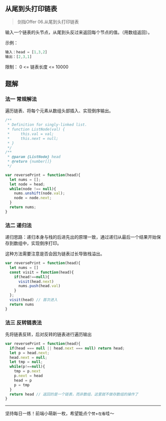 ## 从尾到头打印链表

> 剑指Offer 06.从尾到头打印链表

输入一个链表的头节点，从尾到头反过来返回每个节点的值。（用数组返回）。

示例：

```javascript
输入：head = [1,3,2]
输出：[2,3,1]
```

限制： 0 <= 链表长度 <= 10000

## 题解

### 法一 常规解法

遍历链表、将每个元素从数组头部插入、实现倒序输出。

```javascript
/**
 * Definition for singly-linked list.
 * function ListNode(val) {
 *     this.val = val;
 *     this.next = null;
 * }
 */
/**
 * @param {ListNode} head
 * @return {number[]}
 */

var reversePrint = function(head){
  let nums = [];
  let node = head;
  while(node !== null){
    nums.unshift(node.val);
    node = node.next;
  }
  return nums;
}
```

### 法二 递归法

递归思路：递归本身与栈的后进先出的原理一致，通过递归从最后一个结果开始保存到数组中，实现倒序打印。

这种方法需要注意是否会因为链表过长导致栈溢出。

```javascript
var reversePrint = function(head){
  let nums = []
  const visit = function(head){
    if(head!==null){
      visit(head.next)
      nums.push(head.val)
    }
  };
  visit(head) // 首次进入
  return nums
}
```

### 法三 反转链表法

先将链表反转，后对反转的链表进行遍历输出

```javascript
var reversePrint = function(head){
  if(head === null || head.next === null) return head;
  let p = head.next;
  head.next = null;
  let tmp = null;
  while(p!==null){
    tmp = p.next
    p.next = head
    head = p
    p = tmp
  }
  return head // 返回的是一个链表，而非数组，这里就不做存数组的操作了
}
```

****

坚持每日一练！前端小萌新一枚，希望能点个`赞`+`在看`哇～

